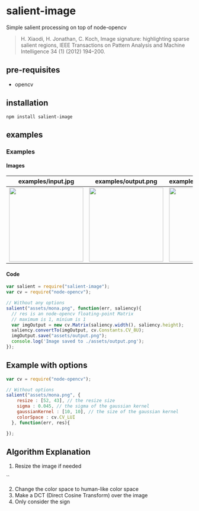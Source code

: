 # salient-image
Simple salient processing on top of node-opencv
> H. Xiaodi, H. Jonathan, C. Koch, Image signature: highlighting sparse salient regions, IEEE Transactions on Pattern Analysis and Machine Intelligence 34 (1) (2012) 194–200.

## pre-requisites

* opencv

## installation

```shell
npm install salient-image
```

## examples

### Examples

#### Images
| examples/input.jpg | examples/output.png | examples/output_with_options.png |
|---|---|---|
| <img src="https://raw.githubusercontent.com/piercus/salient-image/master/assets/mona.png"  width="200px"/> | <img src="https://raw.githubusercontent.com/piercus/salient-image/master/assets/output.png"  width="200px"/> | <img src="https://raw.githubusercontent.com/piercus/salient-image/master/assets/output_with_options.png"  width="200px"/> |

#### Code

```js
var salient = require("salient-image");
var cv = require("node-opencv");

// Without any options
salient("assets/mona.png", function(err, saliency){
  // res is an node-opencv floating-point Matrix
  // maximum is 1, minium is 1
  var imgOutput = new cv.Matrix(saliency.width(), saliency.height);
  saliency.convertTo(imgOutput, cv.Constants.CV_8U);
  imgOutput.save("assets/output.png");
  console.log('Image saved to ./assets/output.png');
});
```


## Example with options

```js
var cv = require("node-opencv");

// Without options
salient("assets/mona.png", {
    resize : [52, 43], // the resize size
    sigma : 0.045, // the sigma of the gaussian kernel
    gaussianKernel : [10, 10], // the size of the gaussian kernel
    colorSpace : cv.CV_LUI
  }, function(err, res){

});
```
## Algorithm Explanation

1. Resize the image if needed

``

2. Change the color space to human-like color space
3. Make a DCT (Direct Cosine Transform) over the image
4. Only consider the sign
